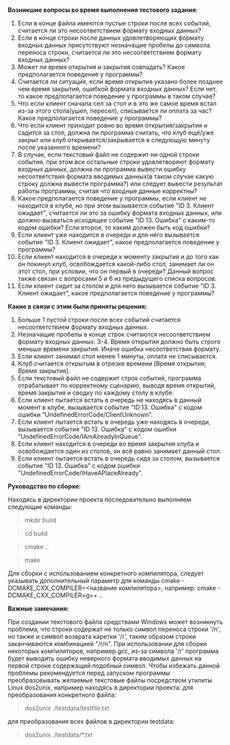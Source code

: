 **Возникшие вопросы во время выполнения тестового задания:**

1. Если в конце файла имеются пустые строки после всех событий, считается ли это несоответствием формату входных данных?
2. Если в конце строки после данных удовлетворяющих формату входных данных присутствуют незначащие пробелы до символа переноса строки, считается ли это несоответствием формату входных данных?
3. Может ли время открытия и закрытия совпадать? Какое предполагается поведение у программы?
4. Считается ли ситуация, если время открытия указано более позднее чем время закрытия, ошибкой формата входных данных? Если нет, то какое предполагается поведение у программы в таком случае?
5. Что если клиент сначала сел за стол и в это же самое время встал из-за этого стола(ушел, пересел), списывается ли оплата за час? Какое предполагается поведение у программы?
6. Что если клиент приходит ровно во время открытия/закрытия и садится за стол, должна ли программа считать, что клуб ещё/уже закрыт или клуб открывается/закрывается в следующую минуту после указанного времени?
7. В случае, если текстовый файл не содержит ни одной строки события, при этом все остальные строки удовлетворяют формату входных данных, должна ли программа вывести ошибку несоответствия формата вводимых данных(в таком случае какую строку должна вывести программа?) или следует вывести результат работы программы, считая что входные данные корректны?
8. Какое предполагается поведение у программы, если клиент не находится в клубе, но при этом вызывается событие "ID 3. Клиент ожидает", считается ли это за ошибку формата входных данных, или должно вызваться исходящее событие "ID 13. Ошибка" с каким-то кодом ошибки? Если второе, то каким должен быть код ошибки?
9. Если клиент уже находится в очереди и для него вызывается событие "ID 3. Клиент ожидает", какое предполагается поведение у программы?
10. Если клиент находится в очереди к моменту закрытия и до того как он покинул клуб, освобождается какой-либо стол, занимает ли он этот стол, при условии, что он первый в очереди? Данный вопрос также связан с вопросами 5 и 6 из предыдущего списка вопросов.
11. Если клиент сидит за столом и для него вызывается событие "ID 3. Клиент ожидает", какое предполагается поведение у программы?

**Какие в связи с этим были приняты решения:**

1. Больше 1 пустой строки после всех событий считается несоответствием формату входных данных.
2. Незначащие пробелы в конце строк считаются несоответствием формату входных данных.
3-4. Время открытия должно быть строго меньше времени закрытия. Иначе ошибка несоответствия формату.
5. Если клиент занимал стол менее 1 минуты, оплата не списывается.
6. Клуб считается открытым в отрезке времени [Время открытия; Время закрытия].
7. Если текстовый файл не содержит строк событий, программа отрабатывает по корректному сценарию, выводя время открытий, время закрытия и сводку по каждому столу в клубе.
8. Если клиент пытается встать в очередь не находясь в данный момент в клубе, вызывается событие "ID 13. Ошибка" с кодом ошибки "UndefinedErrorCode/ClientUnknown".
9. Если клиент пытается встать в очередь уже находясь в очереди, вызывается событие "ID 13. Ошибка" с кодом ошибки "UndefinedErrorCode/IAmAlreadyInQueue".
10. Если клиент находится в очереди во время закрытия клуба и освобождается один из столов, он всё равно занимает данный стол.
11. Если клиент пытается встать в очередь сидя за столом, вызывается событие "ID 13. Ошибка" с кодом ошибки "UndefinedErrorCode/IHaveAPlaceAlready".

**Руководство по сборке:**

Находясь в директории проекта последовательно выполняем следующие команды:

> mkdir build

> cd build

> cmake ..

> make

Для сборки с использованием конкретного компилятора, следует указывать дополнительный параметр для команды cmake -DCMAKE_CXX_COMPILER=<название компилятора>, например:
cmake -DCMAKE_CXX_COMPILER=g++ ..

**Важные замечания:**

При создании текстового файла средствами Windows может возникнуть проблема, что строки содержат не только символ переноса строки '/n', но также и символ возврата каретки '/r', таким образом строки заканчиваются комбинацией "/r/n". При использовании для сборки некоторых компиляторов, например gcc, из-за символа '/r' программа будет выводить ошибку неверного формата вводимых данных на первой строке содержащий подобный символ. Чтобы избежать данной проблемы рекомендуется перед запуском программы преобразовывать желаемые текстовые файлы посредством утилиты Linux dos2unix, например находясь в директории проекта:
для преобразования конкретного файла:
> dos2unix ./testdata/testfile.txt

для преобразования всех файлов в директории testdata:
> dos2unix ./testdata/*.txt
